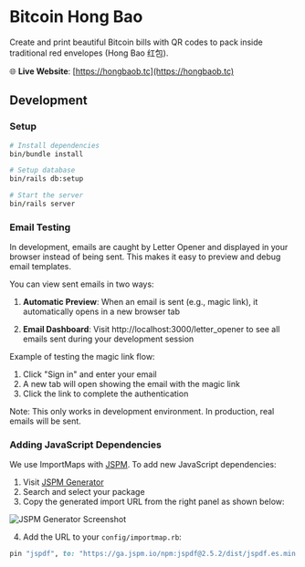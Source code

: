 # Bitcoin Hong Bao

Create and print beautiful Bitcoin bills with QR codes to pack inside traditional red envelopes (Hong Bao 红包).

🌐 **Live Website**: [https://hongbaob.tc](https://hongbaob.tc)

## Development

### Setup

```bash
# Install dependencies
bin/bundle install

# Setup database
bin/rails db:setup

# Start the server
bin/rails server
```

### Email Testing

In development, emails are caught by Letter Opener and displayed in your browser instead of being sent. This makes it easy to preview and debug email templates.

You can view sent emails in two ways:

1. **Automatic Preview**: When an email is sent (e.g., magic link), it automatically opens in a new browser tab

2. **Email Dashboard**: Visit http://localhost:3000/letter_opener to see all emails sent during your development session

Example of testing the magic link flow:
1. Click "Sign in" and enter your email
2. A new tab will open showing the email with the magic link
3. Click the link to complete the authentication

Note: This only works in development environment. In production, real emails will be sent.

### Adding JavaScript Dependencies

We use ImportMaps with [JSPM](https://jspm.io/). To add new JavaScript dependencies:

1. Visit [JSPM Generator](https://generator.jspm.io/)
2. Search and select your package
3. Copy the generated import URL from the right panel as shown below:

![JSPM Generator Screenshot](/app/assets/images/importmap.png)

4. Add the URL to your `config/importmap.rb`:

```ruby
pin "jspdf", to: "https://ga.jspm.io/npm:jspdf@2.5.2/dist/jspdf.es.min.js"
```
